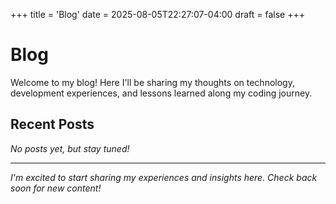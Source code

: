 +++
title = 'Blog'
date = 2025-08-05T22:27:07-04:00
draft = false
+++

# Blog

Welcome to my blog! Here I'll be sharing my thoughts on technology, development experiences, and lessons learned along my coding journey.

## Recent Posts

*No posts yet, but stay tuned!*

---

*I'm excited to start sharing my experiences and insights here. Check back soon for new content!*
